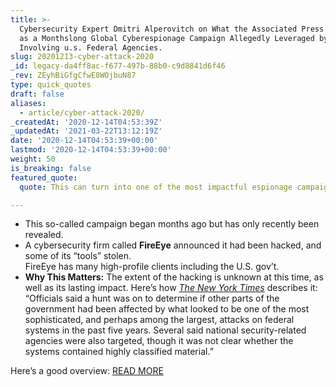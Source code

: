 ```yaml
---
title: >-
  Cybersecurity Expert Dmitri Alperovitch on What the Associated Press Describes
  as a Monthslong Global Cyberespionage Campaign Allegedly Leveraged by Russia,
  Involving u.s. Federal Agencies.
slug: 20201213-cyber-attack-2020
_id: legacy-da4ff8ac-f677-497b-88b0-c9d8841d6f46
_rev: ZEyhBiGfgCfwE8WOjbuN87
type: quick_quotes
draft: false
aliases:
  - article/cyber-attack-2020/
_createdAt: '2020-12-14T04:53:39Z'
_updatedAt: '2021-03-22T13:12:19Z'
date: '2020-12-14T04:53:39+00:00'
lastmod: '2020-12-14T04:53:39+00:00'
weight: 50
is_breaking: false
featured_quote:
  quote: This can turn into one of the most impactful espionage campaigns on record.

---
```

* This so-called campaign began months ago but has only recently been revealed.
* A cybersecurity firm called **FireEye** announced it had been hacked, and some of its “tools” stolen.  
FireEye has many high-profile clients including the U.S. gov’t.
* **Why This Matters:** The extent of the hacking is unknown at this time, as well as its lasting impact. Here’s how [_The New York Times_](https://www.nytimes.com/2020/12/13/us/politics/russian-hackers-us-government-treasury-commerce.html?action=click&module=Top%20Stories&pgtype=Homepage) describes it: “Officials said a hunt was on to determine if other parts of the government had been affected by what looked to be one of the most sophisticated, and perhaps among the largest, attacks on federal systems in the past five years. Several said national security-related agencies were also targeted, though it was not clear whether the systems contained highly classified material.”

Here’s a good overview: [READ MORE](https://apnews.com/article/technology-politics-national-security-hacking-e8a2e819f7cc6982f6a72f8c85209b72)